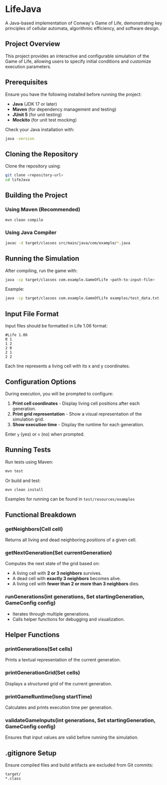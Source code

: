 # LifeJava

A Java-based implementation of Conway's Game of Life, demonstrating key principles of cellular automata, algorithmic efficiency, and software design.

## Project Overview
This project provides an interactive and configurable simulation of the Game of Life, allowing users to specify initial conditions and customize execution parameters.

## Prerequisites
Ensure you have the following installed before running the project:
- **Java** (JDK 17 or later)
- **Maven** (for dependency management and testing)
- **JUnit 5** (for unit testing)
- **Mockito** (for unit test mocking)

Check your Java installation with:
```sh
java -version
```

## Cloning the Repository
Clone the repository using:
```sh
git clone <repository-url>
cd lifeJava
```

## Building the Project
### Using Maven (Recommended)
```sh
mvn clean compile
```
### Using Java Compiler
```sh
javac -d target/classes src/main/java/com/example/*.java
```

## Running the Simulation
After compiling, run the game with:
```sh
java -cp target/classes com.example.GameOfLife <path-to-input-file>
```
Example:
```sh
java -cp target/classes com.example.GameOfLife examples/test_data.txt
```

## Input File Format
Input files should be formatted in Life 1.06 format:
```
#Life 1.06
0 1
1 2
2 0
2 1
2 2
```
Each line represents a living cell with its x and y coordinates.

## Configuration Options
During execution, you will be prompted to configure:
1. **Print cell coordinates** - Display living cell positions after each generation.
2. **Print grid representation** - Show a visual representation of the simulation grid.
3. **Show execution time** - Display the runtime for each generation.

Enter `y` (yes) or `n` (no) when prompted.

## Running Tests
Run tests using Maven:
```sh
mvn test
```
Or build and test:
```sh
mvn clean install
```
Examples for running can be found in `test/resources/examples`

## Functional Breakdown
### getNeighbors(Cell cell)
Returns all living and dead neighboring positions of a given cell.

### getNextGeneration(Set<Cell> currentGeneration)
Computes the next state of the grid based on:
- A living cell with **2 or 3 neighbors** survives.
- A dead cell with **exactly 3 neighbors** becomes alive.
- A living cell with **fewer than 2 or more than 3 neighbors** dies.

### runGenerations(int generations, Set<Cell> startingGeneration, GameConfig config)
- Iterates through multiple generations.
- Calls helper functions for debugging and visualization.

## Helper Functions
### printGenerations(Set<Cell> cells)
Prints a textual representation of the current generation.

### printGenerationGrid(Set<Cell> cells)
Displays a structured grid of the current generation.

### printGameRuntime(long startTime)
Calculates and prints execution time per generation.

### validateGameInputs(int generations, Set<Cell> startingGeneration, GameConfig config)
Ensures that input values are valid before running the simulation.

## .gitignore Setup
Ensure compiled files and build artifacts are excluded from Git commits:
```
target/
*.class
```


